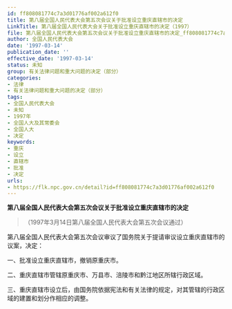 ```yaml
---
id: ff808081774c7a3d01776af002a612f0
title: 第八届全国人民代表大会第五次会议关于批准设立重庆直辖市的决定
LinkTitle: 第八届全国人民代表大会关于批准设立重庆直辖市的决定（1997）
file: 第八届全国人民代表大会第五次会议关于批准设立重庆直辖市的决定_ff808081774c7a3d01776af002a612f0.docx
author: 全国人民代表大会
date: '1997-03-14'
publication_date: ''
effective_date: '1997-03-14'
status: 未知
group: 有关法律问题和重大问题的决定（部分）
categories:
- 法律
- 有关法律问题和重大问题的决定（部分）
tags:
- 全国人民代表大会
- 未知
- 1997年
- 全国人大及其常委会
- 全国人大
- 决定
keywords:
- 重庆
- 设立
- 直辖市
- 批准
- 决定
urls:
- https://flk.npc.gov.cn/detail?id=ff808081774c7a3d01776af002a612f0
---
```


**第八届全国人民代表大会第五次会议关于批准设立重庆直辖市的决定**

> （1997年3月14日第八届全国人民代表大会第五次会议通过）

第八届全国人民代表大会第五次会议审议了国务院关于提请审议设立重庆直辖市的议案，决定：

一、批准设立重庆直辖市，撤销原重庆市。

二、重庆直辖市管辖原重庆市、万县市、涪陵市和黔江地区所辖行政区域。

三、重庆直辖市设立后，由国务院依据宪法和有关法律的规定，对其管辖的行政区域的建置和划分作相应的调整。
